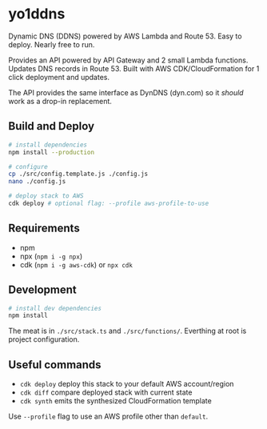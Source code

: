 # yo1ddns

Dynamic DNS (DDNS) powered by AWS Lambda and Route 53. Easy to deploy. Nearly free to run.

Provides an API powered by API Gateway and 2 small Lambda functions. Updates DNS records in Route 53. Built with AWS CDK/CloudFormation for 1 click deployment and updates.

The API provides the same interface as DynDNS (dyn.com) so it *should* work as a drop-in replacement.


## Build and Deploy

```bash
# install dependencies
npm install --production

# configure
cp ./src/config.template.js ./config.js
nano ./config.js

# deploy stack to AWS
cdk deploy # optional flag: --profile aws-profile-to-use
```

## Requirements

 - npm
 - npx (`npm i -g npx`)
 - cdk (`npm i -g aws-cdk`) or `npx cdk`

## Development

```bash
# install dev dependencies
npm install
```

The meat is in `./src/stack.ts` and `./src/functions/`. Everthing at root is project configuration.

## Useful commands

 - `cdk deploy`  deploy this stack to your default AWS account/region
 - `cdk diff`    compare deployed stack with current state
 - `cdk synth`   emits the synthesized CloudFormation template

Use `--profile` flag to use an AWS profile other than `default`.